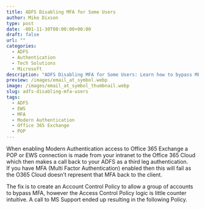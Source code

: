```yaml
---
title: ADFS Disabling MFA for Some Users
author: Mike Dixson
type: post
date: -001-11-30T00:00:00+00:00
draft: false
url: ""
categories:
  - ADFS
  - Authentication
  - Tech Solutions
  - Microsoft
description: "ADFS Disabling MFA for Some Users: Learn how to bypass MFA in Office 365 Exchange for specific user accounts."
preview: /images/email_at_symbol.webp
image: /images/email_at_symbol_thumbnail.webp
slug: adfs-disabling-mfa-users
tags:
  - ADFS
  - EWS
  - MFA
  - Modern Authentication
  - Office 365 Exchange
  - POP
---
```

<p class="has-drop-cap">
  When enabling Modern Authentication access to Office 365 Exchange a POP or EWS connection is made from your intranet to the Office 365 Cloud which then makes a call back to your ADFS as a third leg authentication.<br />If you have MFA (Multi Factor Authentication) enabled then this will fail as the O365 Cloud doesn&#8217;t represent that MFA back to the client.
</p>

The fix is to create an Account Control Policy to allow a group of accounts to bypass MFA, however the Access Control Policy logic is little counter intuitive. A call to MS Support ended up resulting in the following Policy.